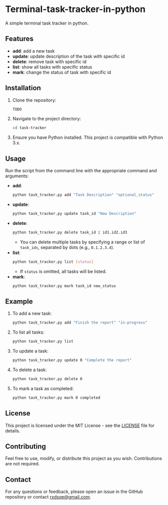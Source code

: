 # Terminal-task-tracker-in-python

A simple terminal task tracker in python.

## Features

- **add**: add a new task
- **update**: update description of the task with specific id
- **delete**: remove task with specific id
- **list**: show all tasks with specific status
- **mark**: change the status of task with specific id 

## Installation

1. Clone the repository:
    ```bash
    TODO
    ```
2. Navigate to the project directory:
    ```bash
    cd task-tracker
    ```
3. Ensure you have Python installed. This project is compatible with Python 3.x.

## Usage

Run the script from the command line with the appropriate command and arguments:

- **add**:
    ```bash
    python task_tracker.py add "Task Description" "optional_status"
    ```
- **update**:
    ```bash
    python task_tracker.py update task_id "New Description"
    ```
- **delete**:
    ```bash
    python task_tracker.py delete task_id | id1.id2.id3
    ```
    - You can delete multiple tasks by specifying a range or list of `task_ids`, separated by dots (e.g., `0.1.2.3.4`).
- **list**:
    ```bash
    python task_tracker.py list [status]
    ```
    - If `status` is omitted, all tasks will be listed.
- **mark**:
    ```bash
    python task_tracker.py mark task_id new_status
    ```

## Example

1. To add a new task:
    ```bash
    python task_tracker.py add "Finish the report" "in-progress"
    ```

2. To list all tasks:
    ```bash
    python task_tracker.py list
    ```

3. To update a task:
    ```bash
    python task_tracker.py update 0 "Complete the report"
    ```

4. To delete a task:
    ```bash
    python task_tracker.py delete 0
    ```

5. To mark a task as completed:
    ```bash
    python task_tracker.py mark 0 completed
    ```

## License

This project is licensed under the MIT License - see the [LICENSE](LICENSE) file for details.

## Contributing

Feel free to use, modify, or distribute this project as you wish. Contributions are not required.


## Contact

For any questions or feedback, please open an issue in the GitHub repository or contact [rxdsqe@gmail.com](mailto:rxdsqe@gmail.com).
